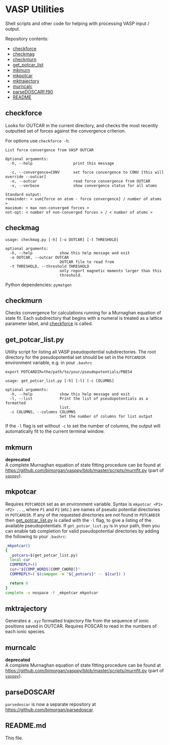 # VASP Utilities

Shell scripts and other code for helping with processing VASP input / output.

Repository contents:

* [checkforce](#checkforce)
* [checkmag](#checkmag)
* [checkmurn](#checkmurn)
* [get_potcar_list](#get_potcar_list)
* [mkmurn](#mkmurn)
* [mkpotcar](#mkpotcar)
* [mktrajectory](#mktrajectory)
* [murncalc](#murncalc)
* [parseDOSCARf.f90](#parseDOSCARf)
* [README](#readme)

## checkforce

Looks for OUTCAR in the current directory, and checks the most recently outputted set of forces against the convergence criterion.

For options use `checkforce -h`:

    List force convergence from VASP OUTCAR

    Optional arguments:
      -h, --help                  print this message

      -c, --convergence=CONV      set force convergence to CONV [this will override --outcar]
      -o, --outcar                read force convergence from OUTCAR 
      -v, --verbose               show convergence status for all atoms

    Standard output:
    remainder: < sum{force on atom - force convergence} / number of atoms >
    maximum: < max non-converged forces >
    not-opt: < number of non-converged forces > / < number of atoms >
    
## checkmag

```
usage: checkmag.py [-h] [-o OUTCAR] [-t THRESHOLD]

optional arguments:
  -h, --help            show this help message and exit
  -o OUTCAR, --outcar OUTCAR
                        OUTCAR file to read from
  -t THRESHOLD, --threshold THRESHOLD
                        only report magnetic moments larger than this
                        threshold.
```
	
Python dependencies: `pymatgen`
	
## checkmurn

Checks convergence for calculations running for a Murnaghan equation of state fit. Each subdirectory that begins with a numeral is treated as a lattice parameter label, and [checkforce](#checkforce) is called.

## get_potcar_list.py

Utility script for listing all VASP pseudopotential subdirectories. The root directory for the pseudopotential set should be set in the `POTCARDIR` environment variable, e.g. in your `.bashrc`

```
export POTCARDIR=the/path/to/your/pseudopotentials/PBE54
```

```
usage: get_potcar_list.py [-h] [-l] [-c COLUMNS]

optional arguments:
  -h, --help            show this help message and exit
  -l, --list            Print the list of pseudopotentials as a formatted
                        list.
  -c COLUMNS, --columns COLUMNS
                        Set the number of columns for list output
```

If the `-l` flag is set without `-c` to set the number of columns, the output will automatically fit to the current terminal window.

## mkmurn

**deprecated**  
A complete Murnaghan equation of state fitting procedure can be found at https://github.com/bjmorgan/vasppy/blob/master/scripts/murnfit.py (part of [`vasppy`](https://github.com/bjmorgan/vasppy)).

## mkpotcar

Requires `POTCARDIR` set as an environment variable.
Syntax is `mkpotcar <P1> <P2> ...`, where `P1` and `P2` (etc.) are names of pseudo potential directories in `POTCARDIR`.
If any of the requested directories are not found in `POTCARDIR` then [get_potcar_list.py](#get_potcar_list) is called with the `-l` flag, to give a listing of the available pseudopotentials.
If `get_potcar_list.py` is in your path, then you can enable tab completion for valid pseudopotential directories by adding the following to your `.bashrc`:
```bash
_mkpotcar()
{
  _potcars=$(get_potcar_list.py)
  local cur
  COMPREPLY=()
  cur="${COMP_WORDS[COMP_CWORD]}"
  COMPREPLY=( $(compgen -W "${_potcars}" -- ${cur}) )

  return 0
}
complete -o nospace -F _mkpotcar mkpotcar
```

## mktrajectory

Generates a `.xyz` formatted trajectory file from the sequence of ionic positions saved in OUTCAR. Requires POSCAR to read in the numbers of each ionic species.

## murncalc

**deprecated**  
A complete Murnaghan equation of state fitting procedure can be found at https://github.com/bjmorgan/vasppy/blob/master/scripts/murnfit.py (part of [`vasppy`](https://github.com/bjmorgan/vasppy)).

## parseDOSCARf

`parsedoscar` is now a separate repository at https://github.com/bjmorgan/parsedoscar.

## README.md

This file.
